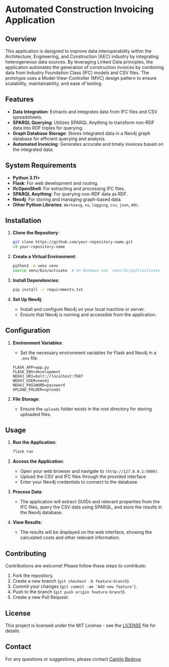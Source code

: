 # Automated Construction Invoicing Application

## Overview

This application is designed to improve data interoperability within the Architecture, Engineering, and Construction (AEC) industry by integrating heterogeneous data sources. By leveraging Linked Data principles, the application automates the generation of construction invoices by combining data from Industry Foundation Class (IFC) models and CSV files. The prototype uses a Model-View-Controller (MVC) design pattern to ensure scalability, maintainability, and ease of testing.

## Features

- **Data Integration**: Extracts and integrates data from IFC files and CSV spreadsheets.
- **SPARQL Querying**: Utilizes SPARQL Anything to transform non-RDF data into RDF triples for querying.
- **Graph Database Storage**: Stores integrated data in a Neo4j graph database for efficient querying and analysis.
- **Automated Invoicing**: Generates accurate and timely invoices based on the integrated data.

## System Requirements

- **Python 3.11+**
- **Flask**: For web development and routing.
- **IfcOpenShell**: For extracting and processing IFC files.
- **SPARQL Anything**: For querying non-RDF data as RDF.
- **Neo4j**: For storing and managing graph-based data.
- **Other Python Libraries**: `Werkzeug`, `os`, `logging`, `csv`, `json`, etc.

## Installation

1. **Clone the Repository**:
    ```bash
    git clone https://github.com/your-repository-name.git
    cd your-repository-name
    ```

2. **Create a Virtual Environment**:
    ```bash
    python3 -m venv venv
    source venv/bin/activate  # On Windows use `venv\Scripts\activate`
    ```

3. **Install Dependencies**:
    ```bash
    pip install -r requirements.txt
    ```

4. **Set Up Neo4j**:
    - Install and configure Neo4j on your local machine or server.
    - Ensure that Neo4j is running and accessible from the application.

## Configuration

1. **Environment Variables**:
    - Set the necessary environment variables for Flask and Neo4j in a `.env` file.
    ```plaintext
    FLASK_APP=app.py
    FLASK_ENV=development
    NEO4J_URI=bolt://localhost:7687
    NEO4J_USER=neo4j
    NEO4J_PASSWORD=password
    UPLOAD_FOLDER=uploads
    ```

2. **File Storage**:
    - Ensure the `uploads` folder exists in the root directory for storing uploaded files.

## Usage

1. **Run the Application**:
    ```bash
    flask run
    ```

2. **Access the Application**:
    - Open your web browser and navigate to `(http://127.0.0.1:5000)`.
    - Upload the CSV and IFC files through the provided interface.
    - Enter your Neo4j credentials to connect to the database.

3. **Process Data**:
    - The application will extract GUIDs and relevant properties from the IFC files, query the CSV data using SPARQL, and store the results in the Neo4j database.

4. **View Results**:
    - The results will be displayed on the web interface, showing the calculated costs and other relevant information.

## Contributing

Contributions are welcome! Please follow these steps to contribute:

1. Fork the repository.
2. Create a new branch (`git checkout -b feature-branch`).
3. Commit your changes (`git commit -am 'Add new feature'`).
4. Push to the branch (`git push origin feature-branch`).
5. Create a new Pull Request.

## License

This project is licensed under the MIT License - see the [LICENSE](LICENSE) file for details.

## Contact

For any questions or suggestions, please contact [Camilo Bedoya](camilobc97@gmail.com).
